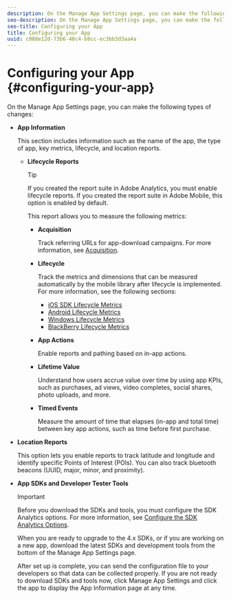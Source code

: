 ```yaml
---
description: On the Manage App Settings page, you can make the following types of changes 
seo-description: On the Manage App Settings page, you can make the following types of changes 
seo-title: Configuring your App
title: Configuring your App
uuid: c088e12d-73b6-40c4-b8cc-ec3bb3d3aa4a
---
```


# Configuring your App {#configuring-your-app}

On the Manage App Settings page, you can make the following types of changes:

* **App Information**

  This section includes information such as the name of the app, the type of app, key metrics, lifecycle, and location reports.

  * **Lifecycle Reports**

      >[!TIP]
      >
      >If you created the report suite in Adobe Analytics, you must enable lifecycle reports. If you created the report suite in Adobe Mobile, this option is enabled by default.

    This report allows you to measure the following metrics:

    * **Acquisition** 
  
      Track referring URLs for app-download campaigns. For more information, see [Acquisition](/help/using/acquisition-main/acquisition-main.md). 

    * **Lifecycle** 

      Track the metrics and dimensions that can be measured automatically by the mobile library after lifecycle is implemented. For more information, see the following sections:

      * [iOS SDK Lifecycle Metrics](/help/ios/metrics.md) 
      * [Android Lifecycle Metrics](/help/android/metrics.md) 
      * [Windows Lifecycle Metrics](/help/universal-windows/metrics.md) 
      * [BlackBerry Lifecycle Metrics](/help/blackberry/metrics.md)

    * **App Actions**

      Enable reports and pathing based on in-app actions. 
  
    * **Lifetime Value**

      Understand how users accrue value over time by using app KPIs, such as purchases, ad views, video completes, social shares, photo uploads, and more. 
  
    * **Timed Events**

      Measure the amount of time that elapses (in-app and total time) between key app actions, such as time before first purchase.

* **Location Reports**

  This option lets you enable reports to track latitude and longitude and identify specific Points of Interest (POIs). You can also track bluetooth beacons (UUID, major, minor, and proximity). 

* **App SDKs and Developer Tester Tools**

  >[!IMPORTANT]
  >
  >Before you download the SDKs and tools, you must configure the SDK Analytics options. For more information, see [Configure the SDK Analytics Options](/help/using/c-manage-app-settings/c-mob-confg-app/t-config-analytics/t-config-analytics.md).

  When you are ready to upgrade to the 4.x SDKs, or if you are working on a new app, download the latest SDKs and development tools from the bottom of the Manage App Settings page.

  After set up is complete, you can send the configuration file to your developers so that data can be collected properly. If you are not ready to download SDKs and tools now, click  Manage App Settings and click the app to display the App Information page at any time.
